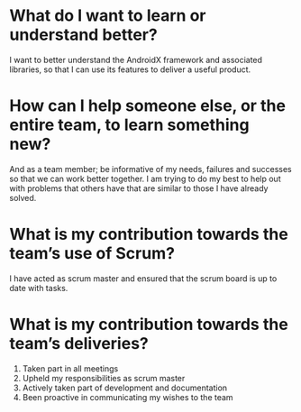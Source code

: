 # What do I want to learn or understand better?
I want to better understand the AndroidX framework and associated libraries, so that I can use its features to deliver a useful product.

# How can I help someone else, or the entire team, to learn something new?
And as a team member; be informative of my needs, failures and successes so that we can work better together.
I am trying to do my best to help out with problems that others have that are similar to those I have already solved.

# What is my contribution towards the team’s use of Scrum?
I have acted as scrum master and ensured that the scrum board is up to date with tasks.

# What is my contribution towards the team’s deliveries?
1. Taken part in all meetings
2. Upheld my responsibilities as scrum master
3. Actively taken part of development and documentation
4. Been proactive in communicating my wishes to the team
